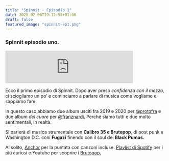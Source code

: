 ```yaml
---
title: "Spinnit - Episodio 1"
date: 2020-02-06T19:12:53+01:00
draft: false
featured_image: "spinnit-ep1.png"
---
```


### Spinnit episodio uno. 

<iframe src="https://anchor.fm/spinnit/embed/episodes/Spinnit--Episodio-1-eai82f" height="102px" width="400px" frameborder="0" scrolling="no"></iframe>

Ecco il primo episodio di Spinnit. Dopo aver preso _confidenza con il mezzo,_ ci sciogliamo un po’ e cominciamo a parlare di musica come vogliamo e sappiamo fare. 

In questo caso abbiamo due album usciti fra 2019 e 2020 per [@protofra](https://www.instagram.com/protofra/?hl=it) e due album _del cuore_ per [@franznardi.](https://www.instagram.com/franznardi/?hl=it) Perché siamo tutti e due molto sentimentali, in realtà. 

Si parlerà di musica strumentale con **Calibro 35 e Brutopop**, di post punk e Washington D.C. coni **Fugazi** finendo con il soul dei **Black Pumas.** 

Al solito, [Anchor](https://anchor.fm/spinnit) per la puntata con canzoni incluse. [Playlist di Spotify](https://open.spotify.com/playlist/7krl82hMnubHU5YwvxktsW?si=OUtE3tqfQkWmWHqHnIWeWQ) per i più curiosi e Youtube per scoprire i [Brutopop.](https://www.youtube.com/watch?v=YGHT4PzZsgk) 